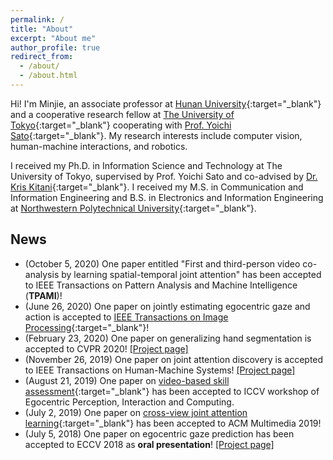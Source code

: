 ```yaml
---
permalink: /
title: "About"
excerpt: "About me"
author_profile: true
redirect_from: 
  - /about/
  - /about.html
---
```


Hi! I'm Minjie, an associate professor at [Hunan University](http://www-en.hnu.edu.cn/index.htm){:target="_blank"} and a cooperative research fellow at [The University of Tokyo](https://www.iis.u-tokyo.ac.jp/en/){:target="_blank"} cooperating with [Prof. Yoichi Sato](https://www.ut-vision.org/sato-lab/){:target="_blank"}. My research interests include computer vision, human-machine interactions, and robotics.

I received my Ph.D. in Information Science and Technology at The University of Tokyo, supervised by Prof. Yoichi Sato and co-advised by [Dr. Kris Kitani](http://www.cs.cmu.edu/~kkitani/){:target="_blank"}. I received my M.S. in Communication and Information Engineering and B.S. in Electronics and Information Engineering at [Northwestern Polytechnical University](http://en.nwpu.edu.cn/){:target="_blank"}.


## News
* (October 5, 2020) One paper entitled "First and third-person video co-analysis by learning spatial-temporal joint attention" has been accepted to IEEE Transactions on Pattern Analysis and Machine Intelligence (**TPAMI**)!
* (June 26, 2020) One paper on jointly estimating egocentric gaze and action is accepted to [IEEE Transactions on Image Processing](https://ieeexplore.ieee.org/document/9139335){:target="_blank"}!
* (February 23, 2020) One paper on generalizing hand segmentation is accepted to CVPR 2020! [[Project page]](https://cai-mj.github.io/project/egocentric_hand_segmentation)
* (November 26, 2019) One paper on joint attention discovery is accepted to IEEE Transactions on Human-Machine Systems! [[Project page]](https://cai-mj.github.io/project/joint_attention_discovery)
* (August 21, 2019) One paper on [video-based skill assessment](https://arxiv.org/abs/1901.02579){:target="_blank"} has been accepted to ICCV workshop of Egocentric Perception, Interaction and Computing.
* (July 2, 2019) One paper on [cross-view joint attention learning](https://arxiv.org/abs/1904.07424){:target="_blank"} has been accepted to ACM Multimedia 2019!
* (July 5, 2018) One paper on egocentric gaze prediction has been accepted to ECCV 2018 as **oral presentation**! [[Project page]](https://cai-mj.github.io/project/egocentric_gaze_prediction)


